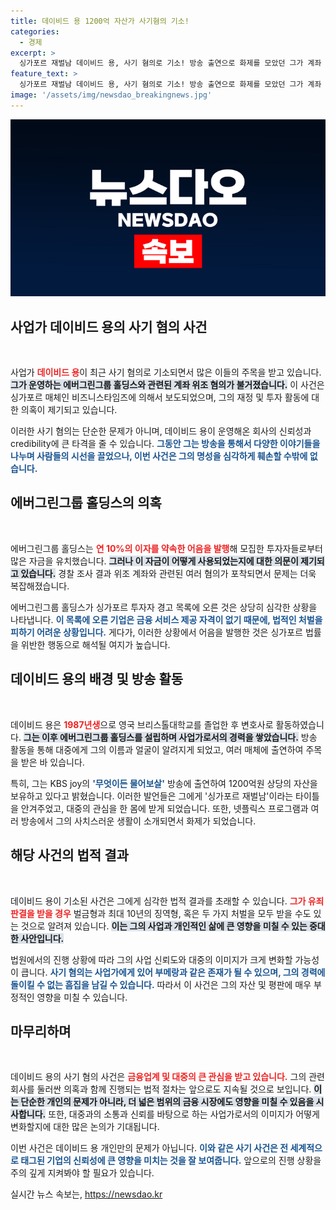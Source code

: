```yaml
---
title: 데이비드 용 1200억 자산가 사기혐의 기소!
categories:
  - 경제
excerpt: >
  싱가포르 재벌남 데이비드 용, 사기 혐의로 기소! 방송 출연으로 화제를 모았던 그가 계좌 위조 및 투자금 유용 의혹에 휘말렸다. 그의 향후 처벌은?
feature_text: >
  싱가포르 재벌남 데이비드 용, 사기 혐의로 기소! 방송 출연으로 화제를 모았던 그가 계좌 위조 및 투자금 유용 의혹에 휘말렸다. 그의 향후 처벌은?
image: '/assets/img/newsdao_breakingnews.jpg'
---
```


<p><img src="/assets/img/newsdao_breakingnews.jpg" alt="ranknews 속보" /></p>

<h2 data-ke-size="size26">사업가 데이비드 용의 사기 혐의 사건</h2>

<p data-ke-size="size16">&nbsp;</p>

<p>사업가 <b><span style="color: #ee2323;">데이비드 용</span></b>이 최근 사기 혐의로 기소되면서 많은 이들의 주목을 받고 있습니다. <b><span style="background-color: #21538527;">그가 운영하는 에버그린그룹 홀딩스와 관련된 계좌 위조 혐의가 불거졌습니다.</span></b> 이 사건은 싱가포르 매체인 비즈니스타임즈에 의해서 보도되었으며, 그의 재정 및 투자 활동에 대한 의혹이 제기되고 있습니다. </p>

<p>이러한 사기 혐의는 단순한 문제가 아니며, 데이비드 용이 운영해온 회사의 신뢰성과credibility에 큰 타격을 줄 수 있습니다. <b><span style="color: #1a5490;">그동안 그는 방송을 통해서 다양한 이야기들을 나누며 사람들의 시선을 끌었으나, 이번 사건은 그의 명성을 심각하게 훼손할 수밖에 없습니다.</span></b></p>

<h2 data-ke-size="size26">에버그린그룹 홀딩스의 의혹</h2>

<p data-ke-size="size16">&nbsp;</p>

<p>에버그린그룹 홀딩스는 <b><span style="color: #ee2323;">연 10%의 이자를 약속한 어음을 발행</span></b>해 모집한 투자자들로부터 많은 자금을 유치했습니다. <b><span style="background-color: #21538527;">그러나 이 자금이 어떻게 사용되었는지에 대한 의문이 제기되고 있습니다.</span></b> 경찰 조사 결과 위조 계좌와 관련된 여러 혐의가 포착되면서 문제는 더욱 복잡해졌습니다.</p>

<p>에버그린그룹 홀딩스가 싱가포르 투자자 경고 목록에 오른 것은 상당히 심각한 상황을 나타냅니다. <b><span style="color: #1a5490;">이 목록에 오른 기업은 금융 서비스 제공 자격이 없기 때문에, 법적인 처벌을 피하기 어려운 상황입니다.</span></b> 게다가, 이러한 상황에서 어음을 발행한 것은 싱가포르 법률을 위반한 행동으로 해석될 여지가 높습니다.</p>

<h2 data-ke-size="size26">데이비드 용의 배경 및 방송 활동</h2>

<p data-ke-size="size16">&nbsp;</p>

<p>데이비드 용은 <b><span style="color: #ee2323;">1987년생</span></b>으로 영국 브리스톨대학교를 졸업한 후 변호사로 활동하였습니다. <b><span style="background-color: #21538527;">그는 이후 에버그린그룹 홀딩스를 설립하며 사업가로서의 경력을 쌓았습니다.</span></b> 방송 활동을 통해 대중에게 그의 이름과 얼굴이 알려지게 되었고, 여러 매체에 출연하여 주목을 받은 바 있습니다.</p>

<p>특히, 그는 KBS joy의 <b><span style="color: #1a5490;">'무엇이든 물어보살'</span></b> 방송에 출연하여 1200억원 상당의 자산을 보유하고 있다고 밝혔습니다. 이러한 발언들은 그에게 '싱가포르 재벌남'이라는 타이틀을 안겨주었고, 대중의 관심을 한 몸에 받게 되었습니다. 또한, 넷플릭스 프로그램과 여러 방송에서 그의 사치스러운 생활이 소개되면서 화제가 되었습니다.</p>

<h2 data-ke-size="size26">해당 사건의 법적 결과</h2>

<p data-ke-size="size16">&nbsp;</p>

<p>데이비드 용이 기소된 사건은 그에게 심각한 법적 결과를 초래할 수 있습니다. <b><span style="color: #ee2323;">그가 유죄판결을 받을 경우</span></b> 벌금형과 최대 10년의 징역형, 혹은 두 가지 처벌을 모두 받을 수도 있는 것으로 알려져 있습니다. <b><span style="background-color: #21538527;">이는 그의 사업과 개인적인 삶에 큰 영향을 미칠 수 있는 중대한 사안입니다.</span></b></p>

<p>법원에서의 진행 상황에 따라 그의 사업 신뢰도와 대중의 이미지가 크게 변화할 가능성이 큽니다. <b><span style="color: #1a5490;">사기 혐의는 사업가에게 있어 부메랑과 같은 존재가 될 수 있으며, 그의 경력에 돌이킬 수 없는 흠집을 남길 수 있습니다.</span></b> 따라서 이 사건은 그의 자산 및 평판에 매우 부정적인 영향을 미칠 수 있습니다.</p>

<h2 data-ke-size="size26">마무리하며</h2>

<p data-ke-size="size16">&nbsp;</p>

<p>데이비드 용의 사기 혐의 사건은 <b><span style="color: #ee2323;">금융업계 및 대중의 큰 관심을 받고 있습니다.</span></b> 그의 관련 회사를 둘러싼 의혹과 함께 진행되는 법적 절차는 앞으로도 지속될 것으로 보입니다. <b><span style="background-color: #21538527;">이는 단순한 개인의 문제가 아니라, 더 넓은 범위의 금융 시장에도 영향을 미칠 수 있음을 시사합니다.</span></b> 또한, 대중과의 소통과 신뢰를 바탕으로 하는 사업가로서의 이미지가 어떻게 변화할지에 대한 많은 논의가 기대됩니다. </p>

<p>이번 사건은 데이비드 용 개인만의 문제가 아닙니다. <b><span style="color: #1a5490;">이와 같은 사기 사건은 전 세계적으로 태그된 기업의 신뢰성에 큰 영향을 미치는 것을 잘 보여줍니다.</span></b> 앞으로의 진행 상황을 주의 깊게 지켜봐야 할 필요가 있습니다.</p>
실시간 뉴스 속보는, <a href="https://newsdao.kr" rel="dofollow">https://newsdao.kr</a>


